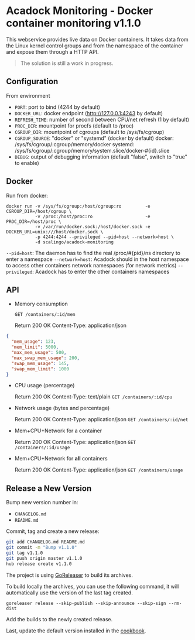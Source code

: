 # Acadock Monitoring - Docker container monitoring v1.1.0

This webservice provides live data on Docker containers. It takes
data from the Linux kernel control groups and from the namespace of
the container and expose them through a HTTP API.

> The solution is still a work in progress.

## Configuration

From environment

* `PORT`: port to bind (4244 by default)
* `DOCKER_URL`: docker endpoint (http://127.0.0.1:4243 by default)
* `REFRESH_TIME`: number of second between CPU/net refresh (1 by default)
* `PROC_DIR`: mountpoint for procfs (default to /proc)
* `CGROUP_DIR`: mountpoint of cgroups (default to /sys/fs/cgroup)
* `CGROUP_SOURCE`: "docker" or "systemd" (docker by default)
  docker:  /sys/fs/cgroup/:cgroup/memory/docker
  systemd: /sys/fs/cgroup/:cgroup/memory/system.slice/docker-#{id}.slice
* `DEBUG`: output of debugging information (default "false", switch to "true" to enable)

## Docker

Run from docker:

```
docker run -v /sys/fs/cgroup:/host/cgroup:ro         -e CGROUP_DIR=/host/cgroup \
           -v /proc:/host/proc:ro                    -e PROC_DIR=/host/proc \
           -v /var/run/docker.sock:/host/docker.sock -e DOCKER_URL=unix:///host/docker.sock \
           -p 4244:4244 --privileged --pid=host --network=host \
           -d scalingo/acadock-monitoring
```

`--pid=host`: The daemon has to find the real /proc/#{pid}/ns directory to enter a namespace
`--network=host`: Acadock should in the host namespace to access other containers network namespaces (for network metrics)
`--privileged`: Acadock has to enter the other containers namespaces

## API

* Memory consumption

    `GET /containers/:id/mem`

    Return 200 OK
    Content-Type: application/json

```json
{
  "mem_usage": 123,
  "mem_limit": 5000,
  "max_mem_usage": 500,
  "max_swap_mem_usage": 200,
  "swap_mem_usage": 145,
  "swap_mem_limit": 1000
}
```

* CPU usage (percentage)

    Return 200 OK
    Content-Type: text/plain
    `GET /containers/:id/cpu`

* Network usage (bytes and percentage)

    Return 200 OK
    Content-Type: application/json
    `GET /containers/:id/net`

* Mem+CPU+Network for a container

    Return 200 OK
    Content-Type: application/json
    `GET /containers/:id/usage`

* Mem+CPU+Network for **all** containers

    Return 200 OK
    Content-Type: application/json
    `GET /containers/usage`

## Release a New Version

Bump new version number in:

- `CHANGELOG.md`
- `README.md`

Commit, tag and create a new release:

```sh
git add CHANGELOG.md README.md
git commit -m "Bump v1.1.0"
git tag v1.1.0
git push origin master v1.1.0
hub release create v1.1.0
```

The project is using [GoReleaser](https://goreleaser.com) to build its archives.

To build locally the archives, you can use the following command, it will
automatically use the version of the last tag created.

```
goreleaser release --skip-publish --skip-announce --skip-sign --rm-dist
```

Add the builds to the newly created release.

Last, update the default version installed in the [cookbook](https://github.com/Scalingo/cookbook-acadock).
